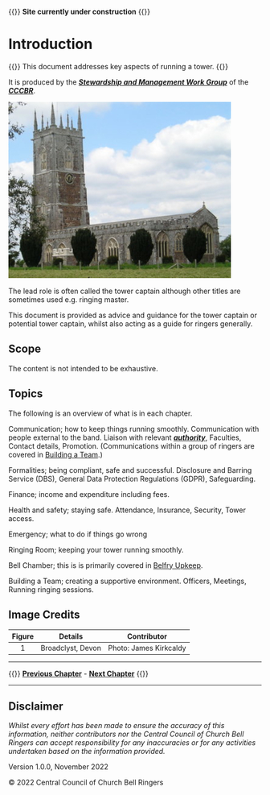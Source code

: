 {{<hint danger>}}
**Site currently under construction**
{{</hint>}}

# Introduction

{{<hint danger>}}
This document addresses key aspects of running a tower.
{{</hint>}}

It is produced by the ***[Stewardship and Management Work Group](../170-glossary/#smwg)*** of the ***[CCCBR](../170-glossary/#cccbr)***.

![Broadclyst, Devon](broadclyst_350.jpg)

The lead role is often called the tower captain although other titles are sometimes used e.g. ringing master.

This document is provided as advice and guidance for the tower captain or potential tower captain, whilst also acting as a guide for ringers generally.

## Scope

The content is not intended to be exhaustive.

## Topics

The following is an overview of what is in each chapter.

Communication; how to keep things running smoothly. Communication with people external to the band. Liaison with relevant ***[authority](../170-glossary/#authority)***, Faculties, Contact details, Promotion. (Communications within a group of ringers are covered in [Building a Team](../090-buildingateam/).)

Formalities; being compliant, safe and successful. Disclosure and Barring Service (DBS), General Data Protection Regulations (GDPR), Safeguarding.

Finance; income and expenditure including fees.
 
Health and safety; staying safe. Attendance, Insurance, Security, Tower access.

Emergency; what to do if things go wrong

Ringing Room; keeping your tower running smoothly.

Bell Chamber; this is is primarily covered in [Belfry Upkeep](https://belfryupkeep.cccbr.org.uk/docs/010-introduction/).

Building a Team; creating a supportive environment. Officers, Meetings, Running ringing sessions.

## Image Credits

| Figure | Details | Contributor |
| :---: | --- | --- |
| 1 | Broadclyst, Devon | Photo: James Kirkcaldy |

----

{{<hint info>}}
**[Previous Chapter](../010-introduction/)** - **[Next Chapter](../020-communication/)**
{{</hint>}}

----

## Disclaimer

*Whilst every effort has been made to ensure the accuracy of this information, neither contributors nor the Central Council of Church Bell Ringers can accept responsibility for any inaccuracies or for any activities undertaken based on the information provided.*

Version 1.0.0, November 2022

© 2022 Central Council of Church Bell Ringers
